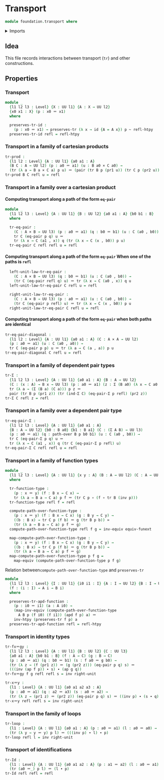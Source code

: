 # Transport

```agda
module foundation.transport where
```

<details><summary>Imports</summary>

```agda
open import foundation.equality-cartesian-product-types
open import foundation.function-extensionality

open import foundation-core.cartesian-product-types
open import foundation.dependent-pair-types
open import foundation-core.equality-dependent-pair-types
open import foundation-core.equivalences
open import foundation-core.functions
open import foundation-core.homotopies
open import foundation-core.identity-types
open import foundation-core.universe-levels
```

</details>

## Idea

This file records interactions between transport (`tr`) and other constructions.

## Properties

### Transport

```agda
module _
  {l1 l2 l3 : Level} {X : UU l1} {A : X → UU l2}
  {x0 x1 : X} (p : x0 ＝ x1)
  where

  preserves-tr-id :
    (p : x0 ＝ x1) → preserves-tr (λ x → id {A = A x}) p ~ refl-htpy
  preserves-tr-id refl = refl-htpy
```

### Transport in a family of cartesian products

```agda
tr-prod :
  {l1 l2 : Level} {A : UU l1} {a0 a1 : A}
  (B C : A → UU l2) (p : a0 ＝ a1) (u : B a0 × C a0) →
  (tr (λ a → B a × C a) p u) ＝ (pair (tr B p (pr1 u)) (tr C p (pr2 u)))
tr-prod B C refl u = refl
```

### Transport in a family over a cartesian product

#### Computing transport along a path of the form `eq-pair`

```agda
module _
  {l1 l2 l3 : Level} {A : UU l1} {B : UU l2} {a0 a1 : A} {b0 b1 : B}
  where

  tr-eq-pair :
    (C : A × B → UU l3) (p : a0 ＝ a1) (q : b0 ＝ b1) (u : C (a0 , b0)) →
    tr C (eq-pair p q) u ＝
    tr (λ x → C (a1 , x)) q (tr (λ x → C (x , b0)) p u)
  tr-eq-pair C refl refl u = refl
```

#### Computing transport along a path of the form `eq-pair` When one of the paths is `refl`

```agda
  left-unit-law-tr-eq-pair :
    (C : A × B → UU l3) (q : b0 ＝ b1) (u : C (a0 , b0)) →
    (tr C (eq-pair refl q) u) ＝ tr (λ x → C (a0 , x)) q u
  left-unit-law-tr-eq-pair C refl u = refl

  right-unit-law-tr-eq-pair :
    (C : A × B → UU l3) (p : a0 ＝ a1) (u : C (a0 , b0)) →
    (tr C (eq-pair p refl) u) ＝ tr (λ x → C (x , b0)) p u
  right-unit-law-tr-eq-pair C refl u = refl
```

#### Computing transport along a path of the form `eq-pair` when both paths are identical

```agda
tr-eq-pair-diagonal :
  {l1 l2 : Level} {A : UU l1} {a0 a1 : A} (C : A × A → UU l2)
  (p : a0 ＝ a1) (u : C (a0 , a0)) →
  tr C (eq-pair p p) u ＝ tr (λ a → C (a , a)) p u
tr-eq-pair-diagonal C refl u = refl
```

### Transport in a family of dependent pair types

```agda
tr-Σ :
  {l1 l2 l3 : Level} {A : UU l1} {a0 a1 : A} {B : A → UU l2}
  (C : (x : A) → B x → UU l3) (p : a0 ＝ a1) (z : Σ (B a0) (λ x → C a0 x)) →
  tr (λ a → (Σ (B a) (C a))) p z ＝
  pair (tr B p (pr1 z)) (tr (ind-Σ C) (eq-pair-Σ p refl) (pr2 z))
tr-Σ C refl z = refl
```

### Transport in a family over a dependent pair type

```agda
tr-eq-pair-Σ :
  {l1 l2 l3 : Level} {A : UU l1} {a0 a1 : A}
  {B : A → UU l2} {b0 : B a0} {b1 : B a1} (C : (Σ A B) → UU l3)
  (p : a0 ＝ a1) (q : path-over B p b0 b1) (u : C (a0 , b0)) →
  tr C (eq-pair-Σ p q) u ＝
  tr (λ x → C (a1 , x)) q (tr C (eq-pair-Σ p refl) u)
tr-eq-pair-Σ C refl refl u = refl
```

### Transport in a family of function types

```agda
module _
  {l1 l2 l3 : Level} {A : UU l1} {x y : A} (B : A → UU l2) (C : A → UU l3)
  where

  tr-function-type :
    (p : x ＝ y) (f : B x → C x) →
    tr (λ a → B a → C a) p f ＝ (tr C p ∘ (f ∘ tr B (inv p)))
  tr-function-type refl f = refl

  compute-path-over-function-type :
    (p : x ＝ y) (f : B x → C x) (g : B y → C y) →
    ((b : B x) → tr C p (f b) ＝ g (tr B p b)) ≃
    (tr (λ a → B a → C a) p f ＝ g)
  compute-path-over-function-type refl f g = inv-equiv equiv-funext

  map-compute-path-over-function-type :
    (p : x ＝ y) (f : B x → C x) (g : B y → C y) →
    ((b : B x) → tr C p (f b) ＝ g (tr B p b)) →
    (tr (λ a → B a → C a) p f ＝ g)
  map-compute-path-over-function-type p f g =
    map-equiv (compute-path-over-function-type p f g)
```

Relation between`compute-path-over-function-type` and `preserves-tr`

```agda
module _
  {l1 l2 l3 : Level} {I : UU l1} {i0 i1 : I} {A : I → UU l2} {B : I → UU l3}
  (f : (i : I) → A i → B i)
  where

  preserves-tr-apd-function :
    (p : i0 ＝ i1) (a : A i0) →
    (map-inv-equiv (compute-path-over-function-type
      A B p (f i0) (f i1)) (apd f p) a) ＝
    inv-htpy (preserves-tr f p) a
  preserves-tr-apd-function refl = refl-htpy
```

### Transport in identity types

```agda
tr-fx＝gy :
  {l1 l2 l3 : Level} {A : UU l1} {B : UU l2} {C : UU l3}
  {a0 a1 : A} {b0 b1 : B} (f : A → C) (g : B → C)
  (p : a0 ＝ a1) (q : b0 ＝ b1) (s : f a0 ＝ g b0) →
  (tr (λ z → (f (pr1 z)) ＝ (g (pr2 z))) (eq-pair p q) s) ＝
  (((inv (ap f p)) ∙ s) ∙ (ap g q))
tr-fx＝gy f g refl refl s = inv right-unit

tr-x＝y :
  {l1 : Level} {A : UU l1} {a0 a1 a2 a3 : A}
  (p : a0 ＝ a1) (q : a2 ＝ a3) (s : a0 ＝ a2) →
  (tr (λ z → (pr1 z) ＝ (pr2 z)) (eq-pair p q) s) ＝ ((inv p) ∙ (s ∙ q))
tr-x＝y refl refl s = inv right-unit
```

### Transport in the family of loops

```agda
tr-loop :
  {l1 : Level} {A : UU l1} {a0 a1 : A} (p : a0 ＝ a1) (l : a0 ＝ a0) →
  (tr (λ y → y ＝ y) p l) ＝ (((inv p) ∙ l) ∙ p)
tr-loop refl l = inv right-unit
```

### Transport of identifications

```agda
tr-Id :
  {l1 : Level} {A : UU l1} {a0 a1 a2 : A} (p : a1 ＝ a2) (l : a0 ＝ a1) →
  (tr (a0 ＝_) p l) ＝ (l ∙ p)
tr-Id refl refl = refl
```
